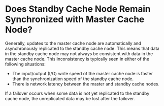 # Does Standby Cache Node Remain Synchronized with Master Cache Node?<a name="en-us_topic_0054235824"></a>

Generally, updates to the master cache node are automatically and asynchronously replicated to the standby cache node. This means that data in the standby cache node may not always be consistent with data in the master cache node. This inconsistency is typically seen in either of the following situations:

-   The input/output \(I/O\) write speed of the master cache node is faster than the synchronization speed of the standby cache node.
-   There is network latency between the master and standby cache nodes.

If a failover occurs when some data is not yet replicated to the standby cache node, the unreplicated data may be lost after the failover.

